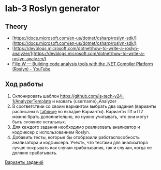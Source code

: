 # lab-3 Roslyn generator

## Theory

- [https://docs.microsoft.com/en-us/dotnet/csharp/roslyn-sdk/](https://docs.microsoft.com/en-us/dotnet/csharp/roslyn-sdk/)
- [https://devblogs.microsoft.com/dotnet/how-to-write-a-roslyn-analyzer/](https://devblogs.microsoft.com/dotnet/how-to-write-a-roslyn-analyzer/)
- [Filip W — Building code analysis tools with the .NET Compiler Platform (Roslyn) - YouTube](https://www.youtube.com/watch?v=4W4KhZvrAaI)

## Ход работы

1. Склонировать шаблон https://github.com/is-tech-y24-1/AnalyzerTemplate и назвать {username}_Analyzer
2. В соответствии со своим вариантом выбрать два задания (варианты расписаны в [таблице](https://docs.google.com/spreadsheets/d/1N4pZ4QKTi8Lt-2gRn6xkFGx2sIe0PGYIWNWyYfRQpH8/) во вкладке Варианты). Варианты П1 и П2 можно брать дополнительно, но нужно учитывать, что они могут быть сложнее остальных.
3. Для каждого задания необходимо реализовать анализатор и кодфиксер с использованием Roslyn.
4. Добавить тесты, которые бы отобразили работаспособность анализатора и кодфиксера. Учесть, что тестами для анализатора лучше покрывать как случаи срабатывания, так и случаи, когда не должно срабатывать.

[Варианты заданий](https://www.notion.so/6f2ac317b7c84bd0bb19f75a92fbfd02)
